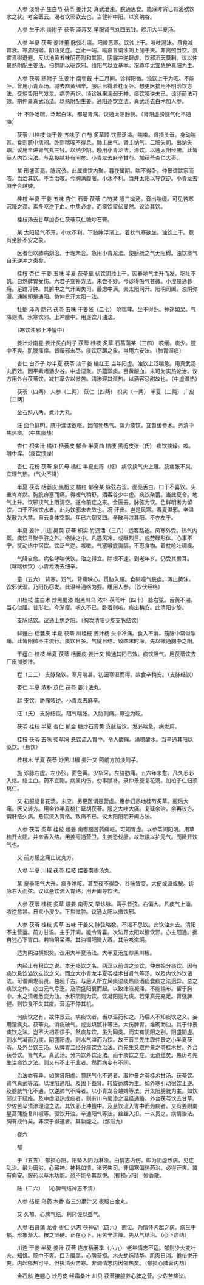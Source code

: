 <!-- { "loadSidebar": true } -->
　　人参 淡附子 生白芍 茯苓 姜汁又 真武泄浊。脘通思食。能寐昨宵已有渴欲饮水之状。考金匮云。渴者饮邪欲去也。当健补中阳。以资纳谷。

　　人参 生于术 淡附子 茯苓 泽泻又 早服肾气丸四五钱。晚用大半夏汤。

　　人参 半夏 茯苓 姜汁董 脉弦右濡。阳微恶寒。饮浊上干。咳吐涎沫。且食减胃衰。寒疝窃踞。阴浊见症。岂止一端。喻嘉言谓浊阴上加于天。非离照当空。氛雾焉得退避。反以地黄五味阴药附和其阴。阴霾冲逆肆虐。饮邪滔天莫制。议以仲景熟附配生姜法。扫群阴以驱饮邪。维阳气以立基本。况尊年尤宜急护真阳为主。

　　人参 茯苓 熟附子 生姜汁 南枣戴 十二月间。诊得阳微。浊饮上干为咳。不能卧。曾用小青龙汤。减去麻黄细辛。服后已得着枕而卧。想更医接用不明治饮方法。交惊蛰阳气发泄。病势再炽。顷诊脉来濡弱无神。痰饮咳逆未已。谅非前法可效。宗仲景真武汤法。以熟附配生姜。通阳逐饮立法。真武汤去白术加人参。

　　计 不卧呛喘。泛起白沫。都是肾病。议通太阳膀胱。（肾阳虚膀胱气化不通降）

　　茯苓 川桂枝 淡干姜 五味子 白芍 炙草顾 饮邪泛溢。喘嗽。督损头垂。身动喘甚。食则脘中痞闷。卧则喘咳不得息。肺主出气。肾主纳气。二脏失司。出纳失职。议用早进肾气丸三钱。以纳少阴。晚用小青龙法。涤饮。以通太阳经腑。此皆圣人内饮治法。与乱投腻补有间矣。小青龙去麻辛甘芍。加茯苓杏仁大枣。

　　某 形盛面亮。脉沉弦。此属痰饮内聚。暮夜属阴。喘不得卧。仲景谓饮家而咳。当治其饮。不当治咳。今胸满腹胀。小水不利。当开太阳以导饮逆。小青龙去麻辛合越婢。

　　桂枝 半夏 干姜 五味 杏仁 石膏 茯苓 白芍某 服三拗汤。音出喘缓。可见苦寒沉降之谬。素多呕逆下血。中焦必虚。而痰饮留伏显然。议治其饮。

　　桂枝汤去甘草加杏仁茯苓苡仁糖炒石膏。

　　某 太阳经气不开。小水不利。下肢肿浮渐上。着枕气塞欲坐。浊饮上干。竟有坐卧不安之象。

　　医者但以肺病刻治。于理未合。急用小青龙法。使膀胱之气无阻碍。浊饮痰气自无逆冲之患矣。

　　桂枝 杏仁 干姜 五味 半夏 茯苓章 伏饮阴浊上干。因春地气主升而发。呕吐不饥。自然脾胃受伤。六君子宣补方法。未尝不妙。今诊得吸气甚微。小溲晨通暮癃。足跗浮肿。其腑中之气开阖失司。最虑中满。夫太阳司开。阳明司阖。浊阴弥漫。通腑即是通阳。仿仲景开太阳一法。

　　牡蛎 泽泻 防己 茯苓 五味 干姜张（二七） 呛喘哮。坐不得卧。神迷如呆。气降则清。水寒饮邪。上冲膻中。用逐饮开浊法。

　　（寒饮浊邪上冲膻中）

　　姜汁炒南星 姜汁炙白附子 茯苓 桂枝 炙草 石菖蒲某（三四） 咳缓。痰少。脘中不爽。肌腠瘙痒。皆湿邪未尽。痰饮窃踞之象。当用六安法。（肺胃湿痰）

　　杏仁 白芥子 炒半夏 茯苓 淡干姜 橘红王 当年阳虚。浊饮上泛喘急。用真武汤丸而效。因平素嗜酒少谷。中虚湿聚。热蕴蒸痰。目黄龈血。未可为实热论治。议方用外台茯苓饮。减甘草佐以微苦。清渗理其湿热。以酒客忌甜故也。（中虚湿热）

　　茯苓（四两） 人参（二两） 苡仁（四两） 枳实（一两） 半夏（二两） 广皮（二两）

　　金石斛八两。煮汁为丸。

　　汪 面色鲜明。脘中漾漾欲呕。因郁勃热气。蒸为痰饮。宜暂缓参术。务清中焦热痰。（中焦痰热）

　　杏仁 枳实汁 橘红 栝蒌皮 郁金 半夏曲 桔梗 黑栀皮张（氏） 痰饮挟燥。咳。喉中痒。（痰饮挟燥）

　　杏仁 花粉 茯苓 象贝母 橘红 半夏曲陈（妪） 痰饮挟气火上踞。脘痞胀不爽。宜理气热。（气火不降）

　　半夏 茯苓 栝蒌皮 黑栀皮 橘红 郁金某 脉弦右涩。面亮舌白。口干不喜饮。头重岑岑然。胸脘痹塞而痛。得嗳气稍舒。酒客谷少中虚。痰饮聚蓄。当此夏令。地气上升。饮邪挟气上阻清空。遂令前症之来。金匮云。脉弦为饮。色鲜明者为留饮。口干不欲饮水者。此为饮邪未去故也。况 汗出。岂是风寒。春夏温邪。辛温发散为大禁。自云身体空飘。年已六旬又四。辛散再泄其阳。不亦左乎。

　　半夏 姜汁 川连 吴萸 茯苓 枳实 竹沥潘（三八） 远客路途。风寒外受。热气内蒸。痰饮日聚于脏之外。络脉之中。凡遇风冷。或曝烈日。或劳碌形体。心事不宁。扰动络中宿饮。饮泛气逆。咳嗽。气塞喉底胸膈。不思食物。着枕呛吐稠痰。

　　气降自愈。病名哮喘伏饮。治之得宜。除根不速。到老年岁。仍受其累耳。（哮喘伏饮）小青龙汤去细辛。

　　童（五六） 背寒。短气。背痛映心。贯胁入腰。食粥噫气脘痞。泻出黄沫。饮邪伏湿。乃阳伤窃发。此温经通络为要。缓用人参。（饮伏经络）

　　川桂枝 生白术 炒黑蜀漆 炮黑川乌 浓朴 茯苓叶（四十） 脉右弦。舌黄不渴。当心似阻。昔形壮。今渐瘦。咳久不已。卧着则咳。痰出稍安。此清阳少旋。

　　支脉结饮。议通上焦之阳。（胸次清阳少旋支脉结饮）

　　鲜薤白 栝蒌皮 半夏 茯苓 川桂枝 姜汁杨 头中冷痛。食入不消。筋脉中常似掣痛。此皆阳微不主流行。痰饮日多。气隧日结。致四末时冷。先以微通胸中之阳。

　　干薤白 桂枝 半夏 茯苓 栝蒌皮 姜汁又 微通其阳已效。痰饮阻气。用茯苓饮去广皮加姜汁。

　　程（三三） 支脉聚饮。寒月喘甚。初因寒湿而得。故食辛稍安。（支脉结饮）

　　杏仁 半夏 浓朴 苡仁 茯苓 姜汁法丸。

　　赵 支饮。胁痛咳逆。小青龙去麻辛。

　　汪（氏） 支脉结饮。阻气喘胀。入胁则痛。厥逆为眩。

　　茯苓 桂枝 半夏 杏仁 郁金 糖炒石膏黄 支脉结饮。发必喘急。病发用。

　　桂枝 茯苓 五味 炙草冯 悬饮流入胃中。令人酸痛。涌噫酸水。当辛通其阳以驱饮。（悬饮）

　　桂枝木 半夏 茯苓 炒黑川椒 姜汁又 照前方加淡附子。

　　施 诊脉右虚。左小弦。面色黄。少华采。左胁肋痛。五六年未愈。凡久恙必入络。络主血。药不宜刚。病属内伤。勿事腻补。录仲景旋复花汤。加柏子仁归须桃仁。

　　又 初服旋复花汤。未应。另更医谓是营虚。用参归熟地桂芍炙草。服后大痛。医又转方。用金铃半夏桃仁延胡茯苓。服之大吐大痛。复延余治。余再议方。谓肝络久病。悬饮流入胃络。致痛不已。议太阳阳明开阖方法。

　　人参 茯苓 炙草 桂枝 煨姜 南枣服苦药痛呕。可知胃虚。以参苓阖阳明。用草桂开太阳。并辛香入络。用姜枣通营卫。生姜恐伐肝。故取煨以护元气。而微开饮气也。

　　又 前方服之痛止议丸方。

　　人参 半夏 川椒 茯苓 桂枝 煨姜南枣汤丸。

　　某 夏季阳气大升。痰多呛咳。甚至夜不得卧。谷味皆变。大便或溏或秘。诊脉右大而弦。议以悬饮流入胃络。用开阖导饮法。

　　人参 茯苓 桂枝 炙草 煨姜 南枣又 早诊脉。两手皆弦。右偏大。凡痰气上涌。咳逆愈甚。日来小溲少。下焦微肿。议通太阳以撤饮邪。

　　人参 茯苓 桂枝 炙草 五味 干姜又 脉弦略数。不渴不思饮。此饮浊未去。清阳不主营运。前方甘温。主乎开阖。能令胃喜。次法开太阳以撤饮邪。亦主阳通。据自述心下胃口。若物阻呆滞。其浊锢阳微大着。其治咳滋阴。

　　适为阴浊横帜矣。议用大半夏汤法。大半夏汤加炒黑川椒。

　　内经止有积饮之说。本无痰饮之名。两汉以前谓之淡饮。仲景始分痰饮。因有痰饮悬饮溢饮支饮之义。而立大小青龙半夏苓桂术甘肾气等汤。以及内饮外饮诸法。可谓阐发前贤。独超千古。与后人所立风痰湿痰热痰酒痰食痰之法迥异。总之痰饮之作。必由元气亏乏。及阴盛阳衰而起。以致津液凝滞。不能输布。留于胸中。水之清者悉变为浊。水积阴则为饮。饮凝阳则为痰。若果真元充足。胃强脾健。则饮食不失其度。营运不停其机。

　　何痰饮之有。故仲景云。病痰饮者。当以温药和之。乃后人不知痰饮之义。妄用滚痰丸。茯苓丸。消痰破气。或滋填腻补等法。大伤脾胃。堆砌助浊。其于仲景痰饮之法。岂不大相乖谬乎。然痰与饮。虽为同类。而实有阴阳之别。阳盛阴虚。则水气凝而为痰。阴盛阳虚。则水气溢而为饮。故王晋三先生取仲景之小半夏茯苓。及外台饮三汤。从脾胃二经分痰饮立治法。而先生又取仲景之苓桂术甘。外台茯苓饮。肾气丸。真武汤。分内饮外饮治法。而于痰饮之症。无遗蕴矣。愚历考先生治痰饮之法。则又有不止于此者。然而病变有不同。

　　治法亦有异。如脾肾阳虚。膀胱气化不通者。取仲景之苓桂术甘汤。茯苓饮。肾气真武等法。以理阳通阳。及固下益肾。转旋运脾为主。如外寒引动宿饮上逆。及膀胱气化不通。饮逆肺气不降者。以小青龙合越婢等法。开太阳膀胱为主。如饮邪伏于经络。及中虚湿热成痰者。则有川乌蜀漆之温经通络。外台茯苓饮去甘草。少佐苦辛清渗理湿之法。其饮邪上冲膻中。及悬饮流入胃中而为病者。又有姜附南星菖蒲旋复川椒等。驱饮开浊。辛通阳气等法。丝丝入扣。一以贯之。病情治法。胸有成竹矣。非深于得道者。其孰能之。（邹滋九）

　　卷六

　　郁

　　于（五五） 郁损心阳。阳坠入阴为淋浊。由情志内伤。即为阴虚致病。见症乱治。最为庸劣。心藏神。神耗如愦。诸窍失司。非偏寒偏热药治。必得开爽。冀有向安。服药以草木功能。恐不能令其欢悦。（郁损心阳） 妙香散。

　　陆（二六） （心脾气结神志不清）

　　人参 桔梗 乌药 木香 各三分磨汁又 夜服白金丸。

　　又 久郁。心脾气结。利窍佐以益气。

　　人参 石菖蒲 龙骨 枣仁 远志 茯神胡（四六） 悲泣。乃情怀内起之病。病生于郁。形象渐大。按之坚硬。正在心下。用苦辛泄降。先从气结治。（心下痞结）

　　川连 干姜 半夏 姜汁 茯苓 连皮栝蒌季（六九） 老年情志不适。郁则少火变壮火。知饥。脘中不爽。口舌糜腐。心脾营损。木火劫烁精华。肌肉日消。惟怡悦开爽。内起郁热可平。但执清火苦寒。非调情志内因郁热矣。（郁损心脾营内热）

　　金石斛 连翘心 炒丹皮 经霜桑叶 川贝 茯苓接服养心脾之营。少佐苦降法。

